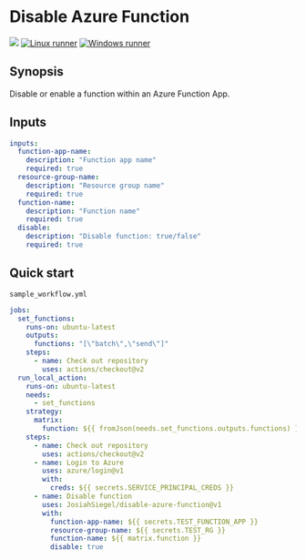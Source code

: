 # Disable Azure Function

![](https://badgen.net/badge/icon/gitguardian/green?icon=gitguardian&label)
[![Linux runner](https://github.com/JosiahSiegel/disable-azure-function/actions/workflows/test_linux_runner.yml/badge.svg)](https://github.com/JosiahSiegel/disable-azure-function/actions/workflows/test_linux_runner.yml)
[![Windows runner](https://github.com/JosiahSiegel/disable-azure-function/actions/workflows/test_windows_runner.yml/badge.svg)](https://github.com/JosiahSiegel/disable-azure-function/actions/workflows/test_windows_runner.yml)

## Synopsis

Disable or enable a function within an Azure Function App.

## Inputs

```yml
inputs:
  function-app-name:
    description: "Function app name"
    required: true
  resource-group-name:
    description: "Resource group name"
    required: true
  function-name:
    description: "Function name"
    required: true
  disable:
    description: "Disable function: true/false"
    required: true
```

## Quick start

`sample_workflow.yml`
```yml
jobs:
  set_functions:
    runs-on: ubuntu-latest
    outputs:
      functions: "[\"batch\",\"send\"]"
    steps:
      - name: Check out repository
        uses: actions/checkout@v2
  run_local_action:
    runs-on: ubuntu-latest
    needs:
      - set_functions
    strategy:
      matrix:
        function: ${{ fromJson(needs.set_functions.outputs.functions) }}
    steps:
      - name: Check out repository
        uses: actions/checkout@v2
      - name: Login to Azure
        uses: azure/login@v1
        with:
          creds: ${{ secrets.SERVICE_PRINCIPAL_CREDS }}
      - name: Disable function
        uses: JosiahSiegel/disable-azure-function@v1
        with:
          function-app-name: ${{ secrets.TEST_FUNCTION_APP }}
          resource-group-name: ${{ secrets.TEST_RG }}
          function-name: ${{ matrix.function }}
          disable: true
```
